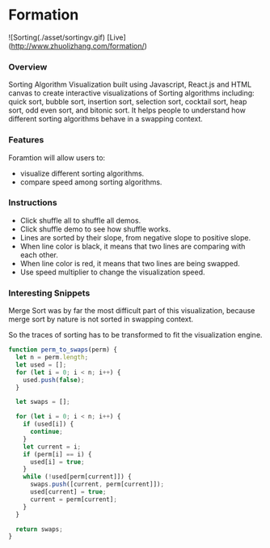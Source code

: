 # Formation

![Sorting(./asset/sortingv.gif)
[Live] (http://www.zhuolizhang.com/formation/)

### Overview  

Sorting Algorithm Visualization built using Javascript, React.js and HTML canvas to create interactive visualizations of Sorting algorithms including: quick sort,  bubble sort, insertion sort, selection sort, cocktail sort, heap sort, odd even sort, and bitonic sort. It helps people to understand how different sorting algorithms behave in a swapping context.

### Features

Foramtion will allow users to:

* visualize different sorting algorithms.
* compare speed among sorting algorithms.

### Instructions

* Click shuffle all to shuffle all demos.
* Click shuffle demo to see how shuffle works.
* Lines are sorted by their slope, from negative slope to positive slope.
* When line color is black, it means that two lines are comparing with each other.
* When line color is red, it means that two lines are being swapped.
* Use speed multiplier to change the visualization speed.

### Interesting Snippets

Merge Sort was by far the most difficult part of this visualization, because merge sort by nature is not sorted in swapping context.

So the traces of sorting has to be transformed to fit the visualization engine.

```JavaScript
function perm_to_swaps(perm) {
  let n = perm.length;
  let used = [];
  for (let i = 0; i < n; i++) {
    used.push(false);
  }

  let swaps = [];

  for (let i = 0; i < n; i++) {
    if (used[i]) {
      continue;
    }
    let current = i;
    if (perm[i] == i) {
      used[i] = true;
    }
    while (!used[perm[current]]) {
      swaps.push([current, perm[current]]);
      used[current] = true;
      current = perm[current];
    }
  }

  return swaps;
}
```
